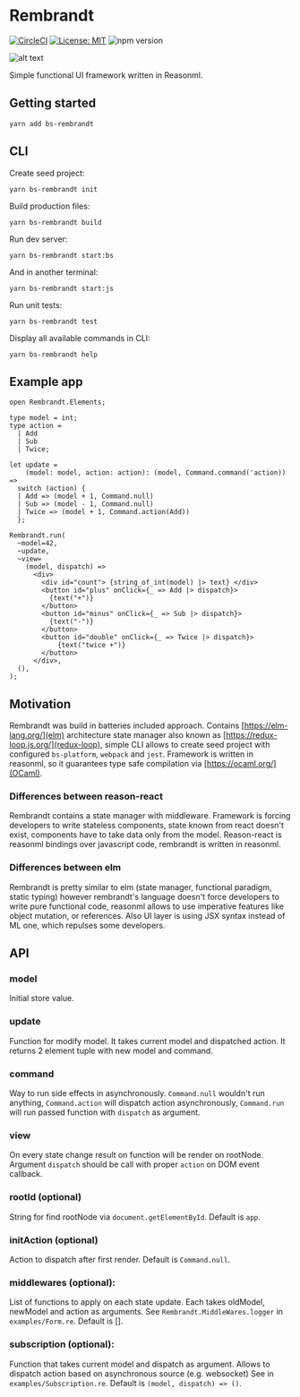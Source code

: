 # Rembrandt
[![CircleCI](https://circleci.com/gh/przemyslawjanpietrzak/rembrandt/tree/develop.svg?style=svg)](https://circleci.com/gh/przemyslawjanpietrzak/rembrandt/tree/develop)
[![License: MIT](https://img.shields.io/badge/License-MIT-yellow.svg)](https://opensource.org/licenses/MIT)
![npm version](https://img.shields.io/npm/v/bs-rembrandt.svg?style=flat)

![alt text](./logo-small.png "Logo")

Simple functional UI framework written in Reasonml.

## Getting started

`yarn add bs-rembrandt`

## CLI

Create seed project:

`yarn bs-rembrandt init`

Build production files:

`yarn bs-rembrandt build`

Run dev server:

`yarn bs-rembrandt start:bs`

And in another terminal:

`yarn bs-rembrandt start:js`

Run unit tests:

`yarn bs-rembrandt test`

Display all available commands in CLI:

`yarn bs-rembrandt help`

## Example app

```reason
open Rembrandt.Elements;

type model = int;
type action =
  | Add
  | Sub
  | Twice;

let update =
    (model: model, action: action): (model, Command.command('action)) =>
  switch (action) {
  | Add => (model + 1, Command.null)
  | Sub => (model - 1, Command.null)
  | Twice => (model + 1, Command.action(Add))
  };

Rembrandt.run(
  ~model=42,
  ~update,
  ~view=
    (model, dispatch) =>
      <div>
        <div id="count"> {string_of_int(model) |> text} </div>
        <button id="plus" onClick={_ => Add |> dispatch}>
          {text("+")}
        </button>
        <button id="minus" onClick={_ => Sub |> dispatch}>
          {text("-")}
        </button>
        <button id="double" onClick={_ => Twice |> dispatch}>
            {text("twice +")}
        </button>
      </div>,
  (),
);
```

## Motivation

Rembrandt was build in batteries included approach. Contains [https://elm-lang.org/](elm) architecture state manager also known as [https://redux-loop.js.org/](redux-loop), simple CLI allows to create seed project with configured `bs-platform`, `webpack` and `jest`. Framework is written in reasonml, so it guarantees type safe compilation via [https://ocaml.org/](OCaml).

### Differences between reason-react

Rembrandt contains a state manager with middleware. Framework is forcing developers to write stateless components, state known from react doesn't exist, components have to take data only from the model. Reason-react is reasonml bindings over javascript code, rembrandt is written in reasonml.

### Differences between elm

Rembrandt is pretty similar to elm (state manager, functional paradigm, static typing) however rembrandt's language doesn't force developers to write pure functional code, reasonml allows to use imperative features like object mutation, or references. Also UI layer is using JSX syntax instead of ML one, which repulses some developers.

## API

### model

Initial store value.

### update

Function for modify model. It takes current model and dispatched action. It returns 2 element tuple with new model and command.

### command

Way to run side effects in asynchronously. `Command.null` wouldn't run anything, `Command.action` will dispatch action asynchronously, `Command.run` will run passed function with `dispatch` as argument.

### view

On every state change result on function will be render on rootNode. Argument `dispatch` should be call with proper `action` on DOM event callback.

### rootId (optional)

String for find rootNode via `document.getElementById`. Default is `app`.

### initAction (optional)

Action to dispatch after first render. Default is `Command.null`.

### middlewares (optional):
List of functions to apply on each state update. Each takes oldModel, newModel and action as arguments. See `Rembrandt.MiddleWares.logger` in `examples/Form.re`. Default is [].

### subscription (optional):
Function that takes current model and dispatch as argument. Allows to dispatch action based on asynchronous source (e.g. websocket) See in `examples/Subscription.re`. Default is `(model, dispatch) => ()`.

